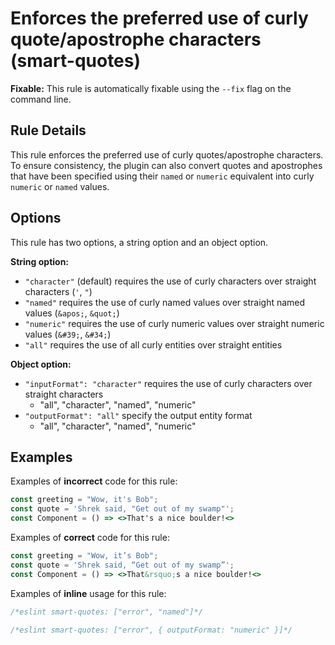 # Enforces the preferred use of curly quote/apostrophe characters (smart-quotes)

**Fixable:** This rule is automatically fixable using the `--fix` flag on the command line.

## Rule Details

This rule enforces the preferred use of curly quotes/apostrophe characters. To ensure consistency, the plugin can also convert quotes 
and apostrophes that have been specified using their `named` or `numeric` equivalent into curly `numeric` or `named` 
values.

## Options

This rule has two options, a string option and an object option.

**String option:**
- `"character"` (default) requires the use of curly characters over straight characters (`'`, `"`)
- `"named"` requires the use of curly named values over straight named values (`&apos;`, `&quot;`)
- `"numeric"` requires the use of curly numeric values over straight numeric values (`&#39;`, `&#34;`)
- `"all"` requires the use of all curly entities over straight entities

**Object option:**

- `"inputFormat": "character"` requires the use of curly characters over straight characters
   - "all", "character", "named", "numeric" 
- `"outputFormat": "all"` specify the output entity format
   - "all", "character", "named", "numeric"

## Examples

Examples of **incorrect** code for this rule:

```jsx
const greeting = "Wow, it's Bob";
const quote = 'Shrek said, "Get out of my swamp"';
const Component = () => <>That's a nice boulder!<>
```

Examples of **correct** code for this rule:

```jsx
const greeting = "Wow, it’s Bob";
const quote = 'Shrek said, “Get out of my swamp”';
const Component = () => <>That&rsquo;s a nice boulder!<>
```

Examples of **inline** usage for this rule:

```jsx
/*eslint smart-quotes: ["error", "named"]*/

/*eslint smart-quotes: ["error", { outputFormat: "numeric" }]*/
```